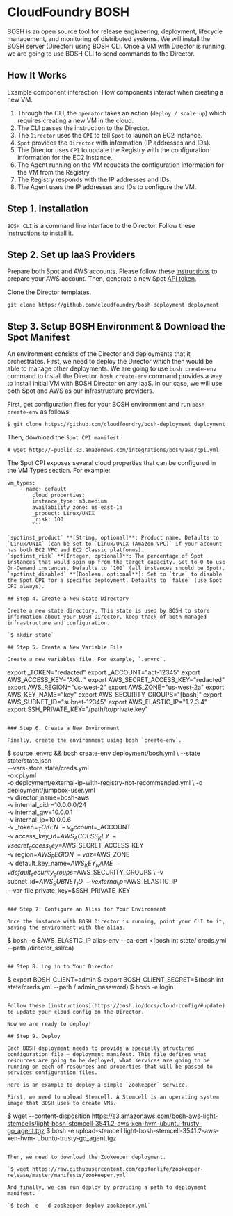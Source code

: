 # CloudFoundry BOSH

BOSH is an open source tool for release engineering, deployment, lifecycle management, and monitoring of distributed systems. We will install the BOSH server (Director) using BOSH CLI. Once a VM with Director is running, we are going to use BOSH CLI to send commands to the Director.

## How It Works

Example component interaction: How components interact when creating a new VM.

1. Through the CLI, the `operator` takes an action (`deploy / scale up`) which requires creating a new VM in the cloud.
2. The CLI passes the instruction to the Director.
3. The `Director` uses the `CPI` to tell `Spot` to launch an EC2 Instance.
4. `Spot` provides the `Director` with information (IP addresses and IDs).
5. The Director uses `CPI` to update the Registry with the configuration information for the EC2 Instance.
6. The Agent running on the VM requests the configuration information for the VM from the Registry.
7. The Registry responds with the IP addresses and IDs.
8. The Agent uses the IP addresses and IDs to configure the VM.

## Step 1. Installation

`BOSH CLI` is a command line interface to the Director. Follow these [instructions](https://bosh.io/docs/cli-v2/#install) to install it.

## Step 2. Set up IaaS Providers

Prepare both Spot and AWS accounts. Please follow these [instructions](https://support.spot.io/provisioning-and-cicd/provisioning-and-cicd/more-provisioning-tools/cloudfoundry-bosh/) to prepare your AWS account. Then, generate a new Spot [API token](https://console..com/spt/auth/signIn).

Clone the Director templates.

`git clone https://github.com/cloudfoundry/bosh-deployment deployment`

## Step 3. Setup BOSH Environment & Download the Spot Manifest

An environment consists of the Director and deployments that it orchestrates. First, we need to deploy the Director which then would be able to manage other deployments.
We are going to use `bosh create-env` command to install the Director. `bosh create-env` command provides a way to install initial VM with BOSH Director on any IaaS. In our case, we will use both Spot and AWS as our infrastructure providers.

First, get configuration files for your BOSH environment and run `bosh create-env` as follows:

`$ git clone https://github.com/cloudfoundry/bosh-deployment deployment`

Then, download the `Spot CPI manifest`.

`# wget http://-public.s3.amazonaws.com/integrations/bosh/aws/cpi.yml`

The Spot CPI exposes several cloud properties that can be configured in the VM Types section. For example:

```
vm_types:
    - name: default
        cloud_properties:
        instance_type: m3.medium
        availability_zone: us-east-1a
        _product: Linux/UNIX
        _risk: 100
        ```

`spotinst_product` **[String, optional]**: Product name. Defaults to `Linux/UNIX` (can be set to `Linux/UNIX (Amazon VPC)` if your account has both EC2 VPC and EC2 Classic platforms).
`spotinst_risk` **[Integer, optional]**: The percentage of Spot instances that would spin up from the target capacity. Set to 0 to use On-Demand instances. Defaults to `100` (all instances should be Spot).
`spotinst_disabled` **[Boolean, optional**]: Set to `true` to disable the Spot CPI for a specific deployment. Defaults to `false` (use Spot CPI always).

## Step 4. Create a New State Directory

Create a new state directory. This state is used by BOSH to store information about your BOSH Director, keep track of both managed infrastructure and configuration.

`$ mkdir state`

## Step 5. Create a New Variable File

Create a new variables file. For example, `.envrc`.

```
export _TOKEN="redacted"
export _ACCOUNT="act-12345"
export AWS_ACCESS_KEY="AKI..."
export AWS_SECRET_ACCESS_KEY="redacted"
export AWS_REGION="us-west-2"
export AWS_ZONE="us-west-2a"
export AWS_KEY_NAME="key"
export AWS_SECURITY_GROUPS="[bosh]"
export AWS_SUBNET_ID="subnet-12345"
export AWS_ELASTIC_IP="1.2.3.4"
export SSH_PRIVATE_KEY="/path/to/private.key"
```

### Step 6. Create a New Environment

Finally, create the environment using bosh `create-env`.

```
$ source .envrc && bosh create-env deployment/bosh.yml \ --state state/state.json \
--vars-store state/creds.yml \
-o cpi.yml \
-o deployment/external-ip-with-registry-not-recommended.yml \ -o deployment/jumpbox-user.yml \
-v director_name=bosh-aws \
-v internal_cidr=10.0.0.0/24 \
-v internal_gw=10.0.0.1 \
-v internal_ip=10.0.0.6 \
-v _token=$_TOKEN \
-v _account=$_ACCOUNT \
-v access_key_id=$AWS_ACCESS_KEY \
-v secret_access_key=$AWS_SECRET_ACCESS_KEY \
-v region=$AWS_REGION \
-v az=$AWS_ZONE \
-v default_key_name=$AWS_KEY_NAME \
-v default_security_groups=$AWS_SECURITY_GROUPS \ -v subnet_id=$AWS_SUBNET_ID \
-v external_ip=$AWS_ELASTIC_IP \
--var-file private_key=$SSH_PRIVATE_KEY
```

### Step 7. Configure an Alias for Your Environment

Once the instance with BOSH Director is running, point your CLI to it, saving the environment with the alias.

```
$ bosh -e $AWS_ELASTIC_IP alias-env  --ca-cert <(bosh int state/ creds.yml --path /director_ssl/ca)
```

## Step 8. Log in to Your Director

```
$ export BOSH_CLIENT=admin
$ export BOSH_CLIENT_SECRET=$(bosh int state/creds.yml --path / admin_password)
$ bosh -e  login
```

Follow these [instructions](https://bosh.io/docs/cloud-config/#update) to update your cloud config on the Director.

Now we are ready to deploy!

## Step 9. Deploy

Each BOSH deployment needs to provide a specially structured configuration file – deployment manifest. This file defines what resources are going to be deployed, what services are going to be running on each of resources and properties that will be passed to services configuration files.

Here is an example to deploy a simple `Zookeeper` service.

First, we need to upload Stemcell. A Stemcell is an operating system image that BOSH uses to create VMs.

```
$ wget --content-disposition https://s3.amazonaws.com/bosh-aws-light-stemcells/light-bosh-stemcell-3541.2-aws-xen-hvm-ubuntu-trusty-go_agent.tgz
$ bosh -e  upload-stemcell light-bosh-stemcell-3541.2-aws-xen-hvm- ubuntu-trusty-go_agent.tgz
```

Then, we need to download the Zookeeper deployment.

`$ wget https://raw.githubusercontent.com/cppforlife/zookeeper-release/master/manifests/zookeeper.yml`

And finally, we can run deploy by providing a path to deployment manifest.

`$ bosh -e  -d zookeeper deploy zookeeper.yml`
